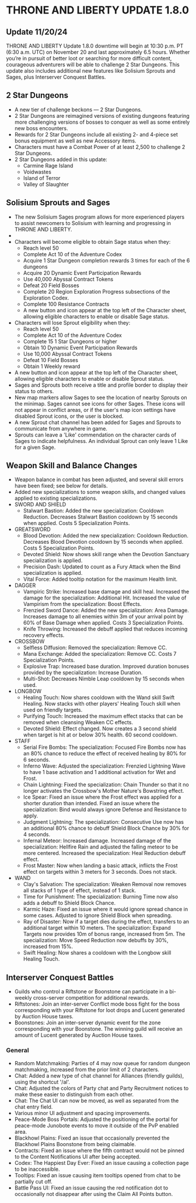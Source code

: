 # THRONE AND LIBERTY UPDATE 1.8.0
## Update 11/20/24
THRONE AND LIBERTY Update 1.8.0 downtime will begin at 10:30 p.m. PT (6:30 a.m. UTC) on November 20 and last approximately 6.5 hours. Whether you’re in pursuit of better loot or searching for more difficult content, courageous adventurers will be able to challenge 2 Star Dungeons. This update also includes additional new features like Solisium Sprouts and Sages, plus Interserver Conquest Battles.

## 2 Star Dungeons
- A new tier of challenge beckons — 2 Star Dungeons.
- 2 Star Dungeons are reimagined versions of existing dungeons featuring more challenging versions of bosses to conquer as well as some entirely new boss encounters.
- Rewards for 2 Star Dungeons include all existing 2- and 4-piece set bonus equipment as well as new Accessory items.
- Characters must have a Combat Power of at least 2,500 to challenge 2 Star Dungeons.
- 2 Star Dungeons added in this update:
    - Carmine Rage Island
    - Voidwastes
    - Island of Terror
    - Valley of Slaughter

## Solisium Sprouts and Sages
- The new Solisium Sages program allows for more experienced players to assist newcomers to Solisium with learning and progressing in THRONE AND LIBERTY.
- 
- Characters will become eligible to obtain Sage status when they:
    - Reach level 50
    - Complete Act 10 of the Adventure Codex
    - Acquire 1 Star Dungeon completion rewards 3 times for each of the 6 dungeons
    - Acquire 20 Dynamic Event Participation Rewards
    - Use 40,000 Abyssal Contract Tokens
    - Defeat 20 Field Bosses
    - Complete 20 Region Exploration Progress subsections of the Exploration Codex.
    - Complete 100 Resistance Contracts
    - A new button and icon appear at the top left of the Character sheet, allowing eligible characters to enable or disable Sage status.
- Characters will lose Sprout eligibility when they:
    - Reach level 50
    - Complete Act 10 of the Adventure Codex
    - Complete 15 1 Star Dungeons or higher
    - Obtain 10 Dynamic Event Participation Rewards
    - Use 10,000 Abyssal Contract Tokens
    - Defeat 10 Field Bosses
    - Obtain 1 Weekly reward
- A new button and icon appear at the top left of the Character sheet, allowing eligible characters to enable or disable Sprout status.
- Sages and Sprouts both receive a title and profile border to display their status to others.
- New map markers allow Sages to see the location of nearby Sprouts on the minimap. Sages cannot see icons for other Sages. These icons will not appear in conflict areas, or if the user's map icon settings have disabled Sprout icons, or the user is blocked.
- A new Sprout chat channel has been added for Sages and Sprouts to communicate from anywhere in game.
- Sprouts can leave a 'Like' commendation on the character cards of Sages to indicate helpfulness. An individual Sprout can only leave 1 Like for a given Sage.

## Weapon Skill and Balance Changes
- Weapon balance in combat has been adjusted, and several skill errors have been fixed; see below for details.
- Added new specializations to some weapon skills, and changed values applied to existing specializations.
- SWORD AND SHIELD
    - Stalwart Bastion: Added the new specialization: Cooldown Reduction. Decreases Stalwart Bastion cooldown by 15 seconds when applied. Costs 5 Specialization Points.
- GREATSWORD
    - Blood Devotion: Added the new specialization: Cooldown Reduction. Decreases Blood Devotion cooldown by 15 seconds when applied. Costs 5 Specialization Points.
    - Devoted Shield: Now shows skill range when the Devotion Sanctuary specialization is applied.
    - Precision Dash: Updated to count as a Fury Attack when the Bind specialization is applied.
    - Vital Force: Added tooltip notation for the maximum Health limit.
- DAGGER
    - Vampiric Strike: Increased base damage and skill heal. Increased the damage for the specialization: Additional Hit. Increased the value of Vampirism from the specialization: Boost Effects.
    - Frenzied Sword Dance: Added the new specialization: Area Damage. Increases damage to all enemies within 3m of your arrival point by 60% of Base Damage when applied. Costs 3 Specialization Points.
    - Knife Throwing: Increased the debuff applied that reduces incoming recovery effects.
- CROSSBOW
    - Selfless Diffusion: Removed the specialization: Remove CC.
    - Mana Exchange: Added the specialization: Remove CC. Costs 7 Specialization Points.
    - Explosive Trap: Increased base duration. Improved duration bonuses provided by the specialization: Increase Duration.
    - Multi-Shot: Decreases Nimble Leap cooldown by 15 seconds when used.
- LONGBOW
    - Healing Touch: Now shares cooldown with the Wand skill Swift Healing. Now stacks with other players' Healing Touch skill when used on friendly targets.
    - Purifying Touch: Increased the maximum effect stacks that can be removed when cleansing Weaken CC effects.
    - Devoted Shield: Effect changed. Now creates a 3 second shield when target is hit at or below 30% health. 60 second cooldown.
- STAFF
    - Serial Fire Bombs: The specialization: Focused Fire Bombs now has an 80% chance to reduce the effect of received healing by 80% for 6 seconds.
    - Inferno Wave: Adjusted the specialization: Frenzied Lightning Wave to have 1 base activation and 1 additional activation for Wet and Frost.
    - Chain Lightning: Fixed the specialization: Chain Thunder so that it no longer activates the Crossbow's Mother Nature's Bowstring effect.
    - Ice Spear: Fixed an issue where the Frost effect was applied for a shorter duration than intended. Fixed an issue where the specialization: Bind would always ignore Defense and Resistance to apply.
    - Judgment Lightning: The specialization: Consecutive Use now has an additional 80% chance to debuff Shield Block Chance by 30% for 4 seconds.
    - Infernal Meteor: Increased damage. Increased damage of the specialization: Hellfire Rain and adjusted the falling meteor to be more centered. Increased the specialization: Heal Reduction debuff effect.
    - Frost Master: Now when landing a basic attack, inflicts the Frost effect on targets within 3 meters for 3 seconds. Does not stack.
- WAND
    - Clay's Salvation: The specialization: Weaken Removal now removes all stacks of 1 type of effect, instead of 1 stack.
    - Time for Punishment: The specialization: Burning Time now also adds a debuff to Shield Block Chance.
    - Karmic Haze: Fixed an issue where it would ignore spread chance in some cases. Adjusted to ignore Shield Block when spreading.
    - Ray of Disaster: Now if a target dies during the effect, transfers to an additional target within 10 meters. The specialization: Expand Targets now provides 10m of bonus range, increased from 5m. The specialization: Move Speed Reduction now debuffs by 30%, increased from 15%.
    - Swift Healing: Now shares a cooldown with the Longbow skill Healing Touch.

## Interserver Conquest Battles
- Guilds who control a Riftstone or Boonstone can participate in a bi-weekly cross-server competition for additional rewards.
- Riftstones: Join an inter-server Conflict mode boss fight for the boss corresponding with your Riftstone for loot drops and Lucent generated by Auction House taxes.
- Boonstones: Join an inter-server dynamic event for the zone corresponding with your Boonstone. The winning guild will receive an amount of Lucent generated by Auction House taxes.

### General
- Random Matchmaking: Parties of 4 may now queue for random dungeon matchmaking, increased from the prior limit of 2 characters.
- Chat: Added a new type of chat channel for Alliances (friendly guilds), using the shortcut '/al'.
- Chat: Adjusted the colors of Party chat and Party Recruitment notices to make these easier to distinguish from each other.
- Chat: The Chat UI can now be moved, as well as separated from the chat entry field.
- Various minor UI adjustment and spacing improvements.
- Peace-Mode Boss Portals: Adjusted the positioning of the portal for peace-mode Junobote events to move it outside of the PvP enabled area.
- Blackhowl Plains: Fixed an issue that occasionally prevented the Blackhowl Plains Boonstone from being claimable.
- Contracts: Fixed an issue where the fifth contract would not be pinned to the Content Notifications UI after being accepted.
- Codex: The Happiest Day Ever: Fixed an issue causing a collection page to be inaccessible.
- Tooltips: Fixed an issue causing item tooltips opened from chat to be partially cut off.
- Battle Pass UI: Fixed an issue causing the red notification dot to occasionally not disappear after using the Claim All Points button.